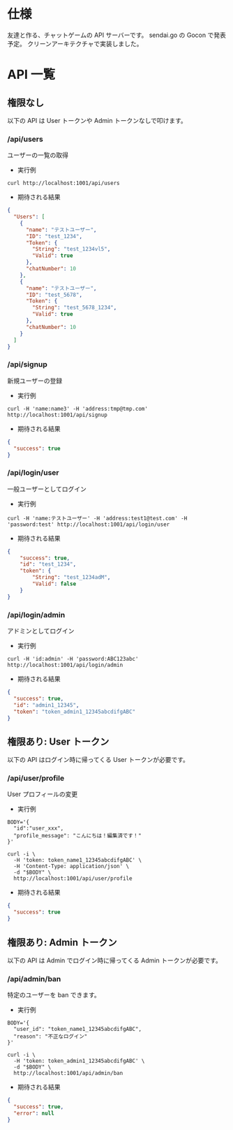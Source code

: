 # 仕様

友達と作る、チャットゲームの API サーバーです。
sendai.go の Gocon で発表予定。
クリーンアーキテクチャで実装しました。

# API 一覧

## 権限なし
以下の API は User トークンや Admin トークンなしで叩けます。

### /api/users
ユーザーの一覧の取得

- 実行例
```shell
curl http://localhost:1001/api/users
```

- 期待される結果
```json
{
  "Users": [
    {
      "name": "テストユーザー",
      "ID": "test_1234",
      "Token": {
        "String": "test_1234vl5",
        "Valid": true
      },
      "chatNumber": 10
    },
    {
      "name": "テストユーザー",
      "ID": "test_5678",
      "Token": {
        "String": "test_5678_1234",
        "Valid": true
      },
      "chatNumber": 10
    }
  ]
}
```

### /api/signup
新規ユーザーの登録

- 実行例
```shell
curl -H 'name:name3' -H 'address:tmp@tmp.com' http://localhost:1001/api/signup
```

- 期待される結果

```json
{
  "success": true
}
```

### /api/login/user
一般ユーザーとしてログイン

- 実行例
```shell
curl -H 'name:テストユーザー' -H 'address:test1@test.com' -H 'password:test' http://localhost:1001/api/login/user
```

- 期待される結果

```json
{
	"success": true,
	"id": "test_1234",
	"token": {
		"String": "test_1234adM",
		"Valid": false
	}
}
```

### /api/login/admin
アドミンとしてログイン

- 実行例
```shell
curl -H 'id:admin' -H 'password:ABC123abc' http://localhost:1001/api/login/admin
```

- 期待される結果

```json
{
  "success": true,
  "id": "admin1_12345",
  "token": "token_admin1_12345abcdifgABC"
}
```

## 権限あり: User トークン
以下の API はログイン時に帰ってくる User トークンが必要です。

### /api/user/profile
User プロフィールの変更
- 実行例

```shell
BODY='{
  "id":"user_xxx",
  "profile_message": "こんにちは！編集済です！"
}'

curl -i \
  -H 'token: token_name1_12345abcdifgABC' \
  -H 'Content-Type: application/json' \
  -d "$BODY" \
  http://localhost:1001/api/user/profile
```

- 期待される結果

```json
{
  "success": true
}
```

## 権限あり: Admin トークン
以下の API は Admin でログイン時に帰ってくる Admin トークンが必要です。

### /api/admin/ban
特定のユーザーを ban できます。

- 実行例

```shell
BODY='{
  "user_id": "token_name1_12345abcdifgABC",
  "reason": "不正なログイン"
}'

curl -i \
  -H 'token: token_admin1_12345abcdifgABC' \
  -d "$BODY" \
  http://localhost:1001/api/admin/ban
```

- 期待される結果

```json
{
  "success": true,
  "error": null
}
```